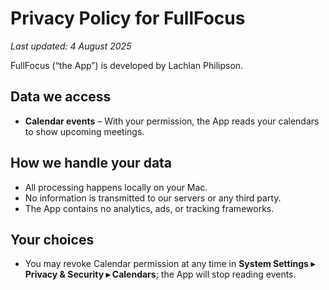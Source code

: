 # Privacy Policy for FullFocus
_Last updated: 4 August 2025_

FullFocus (“the App”) is developed by Lachlan Philipson.

## Data we access
- **Calendar events** – With your permission, the App reads your calendars to show upcoming meetings.

## How we handle your data
- All processing happens locally on your Mac.  
- No information is transmitted to our servers or any third party.  
- The App contains no analytics, ads, or tracking frameworks.

## Your choices
- You may revoke Calendar permission at any time in **System Settings ▸ Privacy & Security ▸ Calendars**; the App will stop reading events.
